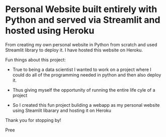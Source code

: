 # Personal Website built entirely with Python and served via Streamlit and hosted using Heroku


From creating my own personal website in Python from scratch and used Streamlit library to deploy it. I have hosted this website on Heroku.

Fun things about this project:
 
 * True to being a data scientist I wanted to work on a project where I could do all of the programming needed in python and then also deploy it.
 
 * Thus giving myself the opportunity of running the entire life cyle of a project
 
 * So I created this fun project buliding a webapp as my personal website using Steamlit libarary and hosting it on Heroku

Thank you for stopping by!

Pree

